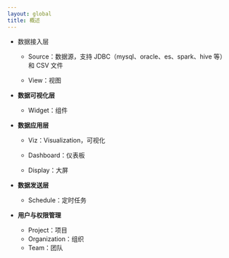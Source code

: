 ```yaml
---
layout: global
title: 概述
---
```


- 数据接入层
  - Source：数据源，支持 JDBC（mysql、oracle、es、spark、hive 等）和 CSV 文件

  - View：视图


- **数据可视化层**

  - Widget：组件

- **数据应用层**
  - Viz：Visualization，可视化

  - Dashboard：仪表板

  - Display：大屏

- **数据发送层**

  - Schedule：定时任务

- **用户与权限管理**
  - Project：项目
  - Organization：组织
  - Team：团队